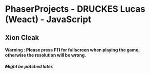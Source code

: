 # PhaserProjects - DRUCKES Lucas (Weact) - JavaScript

## Xion Cleak
#### Warning : Please press F11 for fullscreen when playing the game, otherwise the resolution will be wrong.
##### Might be patched later.

